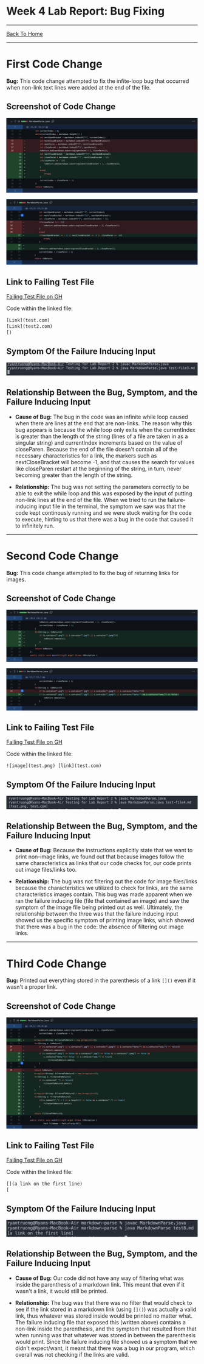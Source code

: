 # Week 4 Lab Report: Bug Fixing
---
[Back To Home](https://ryan-truong.github.io/cse15l-lab-reports/)

---

# **First Code Change**
**Bug:** This code change attempted to fix the infite-loop bug that occurred when non-link text lines were added at the end of the file.

## Screenshot of Code Change

![Image](labreport2_pictures/bug1_2.png)

![Image](labreport2_pictures/bug1.png)

## Link to Failing Test File


[Failing Test File on GH](https://github.com/ryan-truong/markdown-parse/blob/f654b025656bd716269912381403a398678a33bc/test3.md)

Code within the linked file:
```
[Link](test.com)
[Link](test2.com)
[)
```

## Symptom Of the Failure Inducing Input
![Image](labreport2_pictures/symp1.png)

## Relationship Between the Bug, Symptom, and the Failure Inducing Input
* **Cause of Bug:** The bug in the code was an infinite while loop caused when there are lines at the end that are non-links. The reason why this bug appears is because the while loop only exits when the currentIndex is greater than the length of the string (lines of a file are taken in as a singular string) and currentIndex increments based on the value of closeParen. Because the end of the file doesn't contain all of the necessary characteristics for a link, the markers such as nextCloseBracket will become -1, and that causes the search for values like closeParen restart at the beginning of the string, in turn, never becoming greater than the length of the string.

* **Relationship:** The bug was not setting the parameters correctly to be able to exit the while loop and this was exposed by the input of putting non-link lines at the end of the file. When we tried to run the failure-inducing input file in the terminal, the symptom we saw was that the code kept continously running and we were stuck waiting for the code to execute, hinting to us that there was a bug in the code that caused it to infinitely run.

---
# **Second Code Change**
**Bug:** This code change attempted to fix the bug of returning links for images.

## Screenshot of Code Change
![Image](labreport2_pictures/bug2_1.png)

![Image](labreport2_pictures/bug2_2.png)



## Link to Failing Test File
[Failing Test File on GH](https://github.com/ryan-truong/markdown-parse/blob/be0005f905d56566c40a8ec6d230c4ba6244a062/test4.md)

Code within the linked file:
```
![image](test.png) [link](test.com)
```

## Symptom Of the Failure Inducing Input
![Image](labreport2_pictures/symp2.png)

## Relationship Between the Bug, Symptom, and the Failure Inducing Input
* **Cause of Bug:** Because the instructions explicitly state that we want to print non-image links, we found out that because images follow the same characteristics as links that our code checks for, our code prints out image files/links too. 

* **Relationship:** The bug was not filtering out the code for image files/links because the characteristics we utilized to check for links, are the same characteristics images contain. This bug was made apparent when we ran the failure inducing file (file that contained an image) and saw the symptom of the image file being printed out as well. Ultimately, the relationship between the three was that the failure inducing input showed us the specific symptom of printing image links, which showed that there was a bug in the code: the absence of filtering out image links.

---
# **Third Code Change**
**Bug:** Printed out everything stored in the parenthesis of a link `[]()` even if it wasn't a proper link.

## Screenshot of Code Change
![Image](labreport2_pictures/bug3.png)

## Link to Failing Test File
[Failing Test File on GH](https://github.com/ryan-truong/markdown-parse/blob/main/test8.md)

Code within the linked file:
```
[](a link on the first line)
[
```
## Symptom Of the Failure Inducing Input
![Image](labreport2_pictures/symp3.png)

## Relationship Between the Bug, Symptom, and the Failure Inducing Input
* **Cause of Bug:** Our code did not have any way of filtering what was inside the parenthesis of a markdown link. This meant that even if it wasn't a link, it would still be printed. 

* **Relationship:** The bug was that there was no filter that would check to see if the link stored in a markdown link (using `[]()`) was actually a valid link, thus whatever was stored inside would be printed no matter what. The failure inducing file that exposed this (written above) contains a non-link inside the parenthesis, and the symptom that resulted from that when running was that whatever was stored in between the parenthesis would print. Since the failure inducing file showed us a symptom that we didn't expect/want, it meant that there was a bug in our program, which overall was not checking if the links are valid.